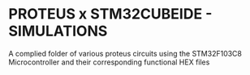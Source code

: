 # PROTEUS x STM32CUBEIDE - SIMULATIONS
A complied folder of various proteus circuits using the STM32F103C8 Microcontroller and their corresponding functional HEX files
